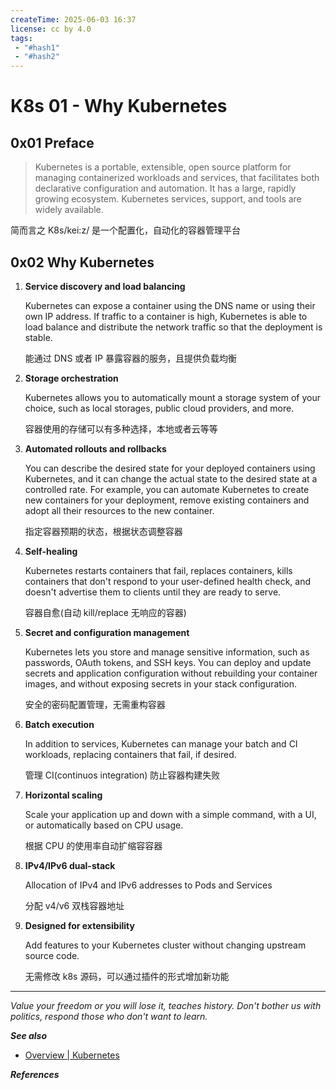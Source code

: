 ```yaml
---
createTime: 2025-06-03 16:37
license: cc by 4.0
tags: 
 - "#hash1" 
 - "#hash2"
---
```


# K8s 01 - Why Kubernetes

## 0x01 Preface

> Kubernetes is a portable, extensible, open source platform for managing containerized workloads and services, that facilitates both declarative configuration and automation. It has a large, rapidly growing ecosystem. Kubernetes services, support, and tools are widely available.

简而言之 K8s/kei:z/ 是一个配置化，自动化的容器管理平台

## 0x02 Why Kubernetes

1. **Service discovery and load balancing**

	Kubernetes can expose a container using the DNS name or using their own IP address. If traffic to a container is high, Kubernetes is able to load balance and distribute the network traffic so that the deployment is stable.

	能通过 DNS 或者 IP 暴露容器的服务，且提供负载均衡

2. **Storage orchestration**

	Kubernetes allows you to automatically mount a storage system of your choice, such as local storages, public cloud providers, and more.

	容器使用的存储可以有多种选择，本地或者云等等

3. **Automated rollouts and rollbacks**

	You can describe the desired state for your deployed containers using Kubernetes, and it can change the actual state to the desired state at a controlled rate. For example, you can automate Kubernetes to create new containers for your deployment, remove existing containers and adopt all their resources to the new container.

	指定容器预期的状态，根据状态调整容器

4. **Self-healing**

	Kubernetes restarts containers that fail, replaces containers, kills containers that don't respond to your user-defined health check, and doesn't advertise them to clients until they are ready to serve.

	容器自愈(自动 kill/replace 无响应的容器)

5. **Secret and configuration management**

	Kubernetes lets you store and manage sensitive information, such as passwords, OAuth tokens, and SSH keys. You can deploy and update secrets and application configuration without rebuilding your container images, and without exposing secrets in your stack configuration.

	安全的密码配置管理，无需重构容器

6. **Batch execution**

	In addition to services, Kubernetes can manage your batch and CI workloads, replacing containers that fail, if desired.

	管理 CI(continuos integration) 防止容器构建失败

7. **Horizontal scaling**

	Scale your application up and down with a simple command, with a UI, or automatically based on CPU usage.

	根据 CPU 的使用率自动扩缩容容器

8. **IPv4/IPv6 dual-stack**

	Allocation of IPv4 and IPv6 addresses to Pods and Services

	分配 v4/v6 双栈容器地址

9. **Designed for extensibility**

	Add features to your Kubernetes cluster without changing upstream source code.

	无需修改 k8s 源码，可以通过插件的形式增加新功能

---
*Value your freedom or you will lose it, teaches history. Don't bother us with politics, respond those who don't want to learn.*

***See also***

- [Overview \| Kubernetes](https://kubernetes.io/docs/concepts/overview/)


***References***


